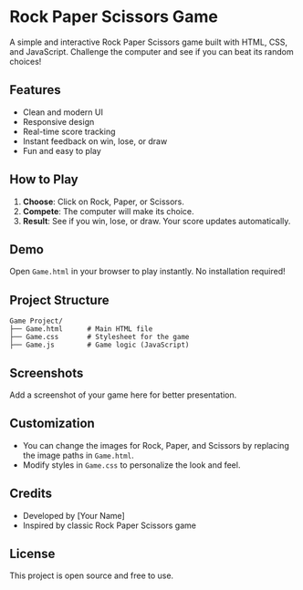 # Rock Paper Scissors Game

A simple and interactive Rock Paper Scissors game built with HTML, CSS, and JavaScript. Challenge the computer and see if you can beat its random choices!


## Features

- Clean and modern UI
- Responsive design
- Real-time score tracking
- Instant feedback on win, lose, or draw
- Fun and easy to play

## How to Play

1. **Choose**: Click on Rock, Paper, or Scissors.
2. **Compete**: The computer will make its choice.
3. **Result**: See if you win, lose, or draw. Your score updates automatically.

## Demo

Open `Game.html` in your browser to play instantly. No installation required!

## Project Structure

```
Game Project/
├── Game.html      # Main HTML file
├── Game.css       # Stylesheet for the game
├── Game.js        # Game logic (JavaScript)
```

## Screenshots

Add a screenshot of your game here for better presentation.

## Customization

- You can change the images for Rock, Paper, and Scissors by replacing the image paths in `Game.html`.
- Modify styles in `Game.css` to personalize the look and feel.

## Credits

- Developed by [Your Name]
- Inspired by classic Rock Paper Scissors game

## License

This project is open source and free to use.
